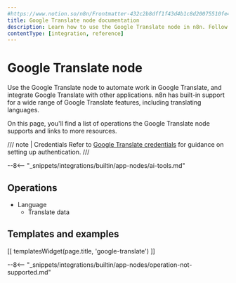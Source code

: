 ```yaml
---
#https://www.notion.so/n8n/Frontmatter-432c2b8dff1f43d4b1c8d20075510fe4
title: Google Translate node documentation
description: Learn how to use the Google Translate node in n8n. Follow technical documentation to integrate Google Translate node into your workflows.
contentType: [integration, reference]
---
```


# Google Translate node

Use the Google Translate node to automate work in Google Translate, and integrate Google Translate with other applications. n8n has built-in support for a wide range of Google Translate features, including translating languages.

On this page, you'll find a list of operations the Google Translate node supports and links to more resources.

/// note | Credentials
Refer to [Google Translate credentials](/integrations/builtin/credentials/google/index.md) for guidance on setting up authentication. 
///

--8<-- "_snippets/integrations/builtin/app-nodes/ai-tools.md"

## Operations

* Language
    * Translate data

## Templates and examples

<!-- see https://www.notion.so/n8n/Pull-in-templates-for-the-integrations-pages-37c716837b804d30a33b47475f6e3780 -->
[[ templatesWidget(page.title, 'google-translate') ]]

--8<-- "_snippets/integrations/builtin/app-nodes/operation-not-supported.md"
